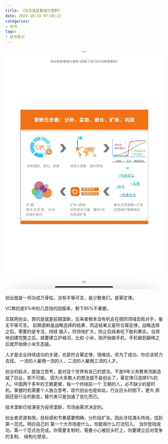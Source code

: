 ```yaml
---
title: 《创业就是要细分垄断》
date: 2024-10-19 07:50:22
categories:
- 读书
tags:
- 读书笔记
---
```

![](/images/2024/2024-10-19.jpeg)

创业就是一将功成万骨枯，没有平等可言，是少数者们，是幂定律。

VC靠的是5%中的几百倍的回报率，剩下95%不重要。

互联网创业，靠的是就是前期垄断，后来者根本没有机会在相同领域击败对手，毫无平等可言。
前期垄断是战略选择的结果，而这结果又是符合幂定律。战略选择之后，需要的是专注，持续
输入，将领地扩大，防止后续者吃下胜利果实。当领地创建完整之后，就要建立护城河，比如
小米，刚开始做手机，手机做到巅峰之后就开始做小米生态链。

人才是企业持续成功的关键，也是符合幂定律，很难找，但为了成功，你应该努力去找。
一流的人雇佣一流的人，二流的人雇佣三流的人才。

创业的起点，是独立思考，是对这个世界有自己的想法。不是9年义务教育洗脑造就了创业，那不可能。
因为大多数人的想法就不是创业了，幂定律只选择5%的人。中国两千多年的王朝更替，每一个终结前一个
王朝的人，必不缺少的是时机。掌握时机需要个人独立思考，现代创业也是如此。行业巨头的倒下，更大
原因还是行业的剧变，替代者只是加速了变化而已。

技术垄断已经演变为投资垄断，市场由需求决定的。

创业者资源有限，目标感和节奏感要明确，分阶段扩张。因此寻找滩头阵地，找到第一范式。明白自己的
第一个大市场是什么，你能用什么打法切入。
当你登陆成功，第一个范式也完成。你需要复制时，需要小心被巨头盯上，你要建立应对竞争的复制、
结构化壁垒，



